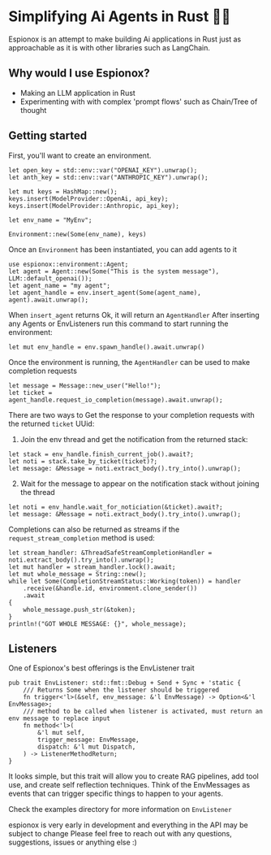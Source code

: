 # Simplifying Ai Agents in Rust 🕵🏼

Espionox is an attempt to make building Ai applications in Rust just as approachable as it is with other libraries such as LangChain.

## Why would I use Espionox?

- Making an LLM application in Rust
- Experimenting with with complex 'prompt flows' such as Chain/Tree of thought

## Getting started

First, you'll want to create an environment.

```
let open_key = std::env::var("OPENAI_KEY").unwrap();
let anth_key = std::env::var("ANTHROPIC_KEY").unwrap();

let mut keys = HashMap::new();
keys.insert(ModelProvider::OpenAi, api_key);
keys.insert(ModelProvider::Anthropic, api_key);

let env_name = "MyEnv";

Environment::new(Some(env_name), keys)
```

Once an `Environment` has been instantiated, you can add agents to it

```
use espionox::environment::Agent;
let agent = Agent::new(Some("This is the system message"), LLM::default_openai());
let agent_name = "my agent";
let agent_handle = env.insert_agent(Some(agent_name), agent).await.unwrap();
```

When `insert_agent` returns Ok, it will return an `AgentHandler`
After inserting any Agents or EnvListeners run this command to start running the environment:

```
let mut env_handle = env.spawn_handle().await.unwrap()
```

Once the environment is running, the `AgentHandler` can be used to make completion requests

```
let message = Message::new_user("Hello!");
let ticket = agent_handle.request_io_completion(message).await.unwrap();
```


There are two ways to Get the response to your completion requests with the returned `ticket` UUid: 
1. Join the env thread and get the notification from the returned stack: 
```
let stack = env_handle.finish_current_job().await?;
let noti = stack.take_by_ticket(ticket)?;
let message: &Message = noti.extract_body().try_into().unwrap();
```
2. Wait for the message to appear on the notification stack without joining the thread
```
let noti = env_handle.wait_for_noticiation(&ticket).await?;
let message: &Message = noti.extract_body().try_into().unwrap();
```


Completions can also be returned as streams if the `request_stream_completion` method is used:

```
let stream_handler: &ThreadSafeStreamCompletionHandler = noti.extract_body().try_into().unwrap();
let mut handler = stream_handler.lock().await;
let mut whole_message = String::new();
while let Some(CompletionStreamStatus::Working(token)) = handler
    .receive(&handle.id, environment.clone_sender())
    .await
{
    whole_message.push_str(&token);
}
println!("GOT WHOLE MESSAGE: {}", whole_message);
```

## Listeners

One of Espionox's best offerings is the EnvListener trait

```
pub trait EnvListener: std::fmt::Debug + Send + Sync + 'static {
    /// Returns Some when the listener should be triggered
    fn trigger<'l>(&self, env_message: &'l EnvMessage) -> Option<&'l EnvMessage>;
    /// method to be called when listener is activated, must return an env message to replace input
    fn method<'l>(
        &'l mut self,
        trigger_message: EnvMessage,
        dispatch: &'l mut Dispatch,
    ) -> ListenerMethodReturn;
}
```
It looks simple, but this trait will allow you to create RAG pipelines,
add tool use, and create self reflection techniques.
Think of the EnvMessages as events that can trigger specific things to happen to your agents.

Check the examples directory for more information on `EnvListener`

espionox is very early in development and everything in the API may be subject to change Please feel free to reach out with any questions, suggestions, issues or anything else :)
